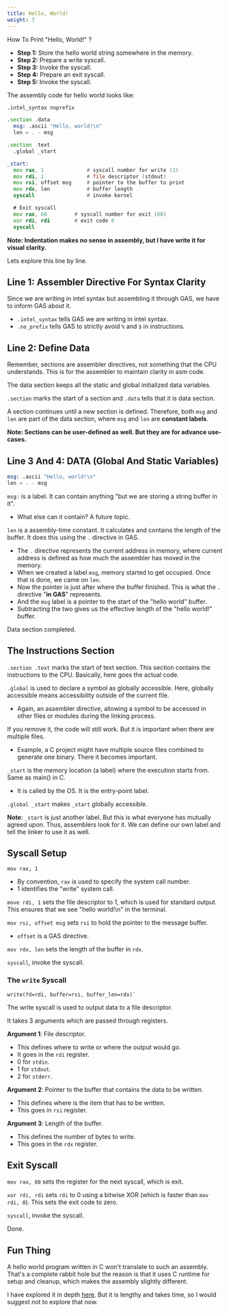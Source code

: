 ```yaml
---
title: Hello, World!
weight: 7
---
```


How To Print "Hello, World!" ?

* **Step 1:** Store the hello world string somewhere in the memory.
* **Step 2:** Prepare a write syscall.
* **Step 3:** Invoke the syscall.
* **Step 4:** Prepare an exit syscall.
* **Step 5:** Invoke the syscall.

The assembly code for hello world looks like:

```asm
.intel_syntax noprefix

.section .data
  msg: .ascii "Hello, world!\n"
  len = . - msg

.section .text
  .global _start

_start:
  mov rax, 1              # syscall number for write (1)
  mov rdi, 1              # file descriptor (stdout)
  mov rsi, offset msg     # pointer to the buffer to print
  mov rdx, len            # buffer length
  syscall                 # invoke kernel

  # Exit syscall
  mov rax, 60         # syscall number for exit (60)
  xor rdi, rdi        # exit code 0
  syscall

```

**Note: Indentation makes no sense in assembly, but I have write it for visual clarity.**

Lets explore this line by line.

## Line 1: Assembler Directive For Syntax Clarity

Since we are writing in intel syntax but assembling it through GAS, we have to inform GAS about it.

* `.intel_syntax` tells GAS we are writing in intel syntax.
* `.no_prefix` tells GAS to strictly avoid `%` and `$` in instructions.

## Line 2: Define Data

Remember, sections are assembler directives, not something that the CPU understands. This is for the assembler to maintain clarity in asm code.

The data section keeps all the static and global initialized data variables.

`.section` marks the start of a section and `.data` tells that it is data section.

A section continues until a new section is defined. Therefore, both `msg` and `len` are part of the data section, where `msg` and `len` are **constant labels**.

**Note: Sections can be user-defined as well. But they are for advance use-cases.**

## Line 3 And 4: DATA (Global And Static Variables)

```asm
msg: .ascii "Hello, world!\n"
len = . - msg
```

`msg:` is a label. It can contain anything "but we are storing a string buffer in it".

* What else can it contain? A future topic.

`len` is a assembly-time constant. It calculates and contains the length of the buffer. It does this using the `.` directive in GAS.

* The `.` directive represents the current address in memory, where current address is defined as how much the assembler has moved in the memory.
* When we created a label `msg`, memory started to get occupied. Once that is done, we came on `len`.
* Now the pointer is just after where the buffer finished. This is what the `.` directive "**in GAS**" represents.
* And the `msg` label is a pointer to the start of the "hello world" buffer.
* Subtracting the two gives us the effective length of the "hello world!" buffer.

Data section completed.

## The Instructions Section

`.section .text` marks the start of text section. This section contains the instructions to the CPU. Basically, here goes the actual code.

`.global` is used to declare a symbol as globally accessible. Here, globally accessible means accessibility outside of the current file.

* Again, an assembler directive, allowing a symbol to be accessed in other files or modules during the linking process.

If you remove it, the code will still work. But it is important when there are multiple files.

* Example, a C project might have multiple source files combined to generate one binary. There it becomes important.

`_start` is the memory location (a label) where the execution starts from. Same as main() in C.

* It is called by the OS. It is the entry-point label.

`.global _start` makes `_start` globally accessible.

**Note**: `_start` is just another label. But this is what everyone has mutually agreed upon. Thus, assemblers look for it. We can define our own label and tell the linker to use it as well.

## Syscall Setup

`mov rax, 1`

* By convention, `rax` is used to specify the system call number.
* 1 identifies the "write" system call.

`move rdi, 1` sets the file descriptor to 1, which is used for standard output. This ensures that we see "hello world!\n" in the terminal.

`mov rsi, offset msg` sets `rsi` to hold the pointer to the message buffer.

* `offset` is a GAS directive.

`mov rdx, len` sets the length of the buffer in `rdx`.

`syscall`, invoke the syscall.

### The `write` Syscall

```
write(fd=rdi, buffer=rsi, buffer_len=rdx)`
```

The write syscall is used to output data to a file descriptor.

It takes 3 arguments which are passed through registers.

**Argument 1**: File descriptor.

* This defines where to write or where the output would go.
* It goes in the `rdi` register.
* 0 for `stdin`.
* 1 for `stdout`.
* 2 for `stderr`.

**Argument 2**: Pointer to the buffer that contains the data to be written.

* This defines where is the item that has to be written.
* This goes in `rsi` register.

**Argument 3**: Length of the buffer.

* This defines the number of bytes to write.
* This goes in the `rdx` register.

## Exit Syscall

`mov rax, 60` sets the register for the next syscall, which is exit.

`xor rdi, rdi` sets `rdi` to 0 using a bitwise XOR (which is faster than `mov rdi, 0`). This sets the exit code to zero.

`syscall`, invoke the syscall.

Done.

## Fun Thing

A hello world program written in C won't translate to such an assembly. That's a complete rabbit hole but the reason is that it uses C runtime for setup and cleanup, which makes the assembly slightly different.

I have explored it in depth [here](../../understanding-hello-world/). But it is lengthy and takes time, so I would suggest not to explore that now.

